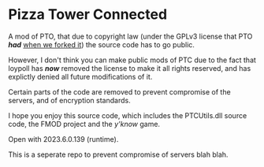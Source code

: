 # Pizza Tower Connected

A mod of PTO, that due to copyright law (under the GPLv3 license that PTO ***had*** [when we forked it](https://github.com/loypoll/PizzaTowerOnline/tree/debe8307f26763d20305e473e16a9a4b4ea0bb21)) the source code has to go public.

However, I don't think you can make public mods of PTC due to the fact that loypoll has ***now*** removed the license to make it all rights reserved, and has explictly denied all future modifications of it.

Certain parts of the code are removed to prevent compromise of the servers, and of encryption standards.

I hope you enjoy this source code, which includes the PTCUtils.dll source code, the FMOD project and the *y'know* game.

Open with 2023.6.0.139 (runtime).

This is a seperate repo to prevent compromise of servers blah blah.
